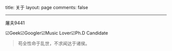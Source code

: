 title: 关于
layout: page
comments: false

---

屠夫9441

☑Geek☑Googler☑Music Lover☑Ph.D Candidate

> 苟全性命于乱世，不求闻达于诸侯。





